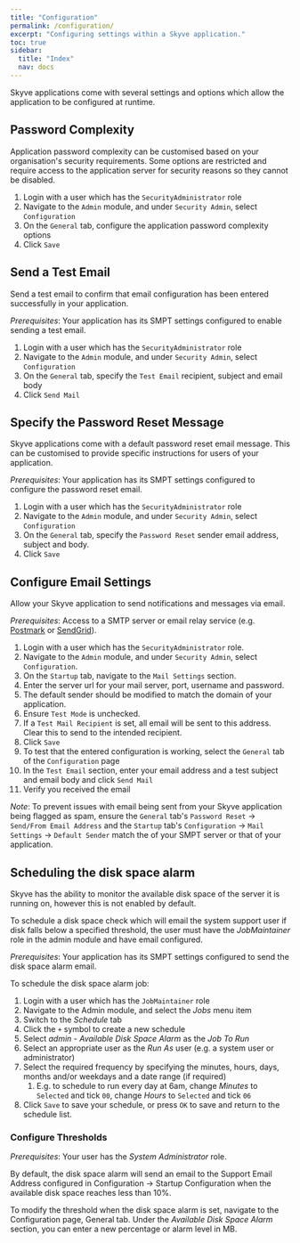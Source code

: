 ```yaml
---
title: "Configuration"
permalink: /configuration/
excerpt: "Configuring settings within a Skyve application."
toc: true
sidebar:
  title: "Index"
  nav: docs
---
```


Skyve applications come with several settings and options which allow the application to be configured at runtime.

## Password Complexity

Application password complexity can be customised based on your organisation's security requirements. Some options are restricted and require access to the application server for security reasons so they cannot be disabled.

1. Login with a user which has the `SecurityAdministrator` role
1. Navigate to the `Admin` module, and under `Security Admin`, select `Configuration`
1. On the `General` tab, configure the application password complexity options
1. Click `Save`

## Send a Test Email

Send a test email to confirm that email configuration has been entered successfully in your application.

_Prerequisites_: Your application has its SMPT settings configured to enable sending a test email.

1. Login with a user which has the `SecurityAdministrator` role
1. Navigate to the `Admin` module, and under `Security Admin`, select `Configuration`
1. On the `General` tab, specify the `Test Email` recipient, subject and email body
1. Click `Send Mail`

## Specify the Password Reset Message

Skyve applications come with a default password reset email message. This can be customised to provide specific instructions for users of your application.

_Prerequisites_: Your application has its SMPT settings configured to configure the password reset email.

1. Login with a user which has the `SecurityAdministrator` role
1. Navigate to the `Admin` module, and under `Security Admin`, select `Configuration`
1. On the `General` tab, specify the `Password Reset` sender email address, subject and body.
1. Click `Save`

## Configure Email Settings

Allow your Skyve application to send notifications and messages via email.

_Prerequisites_: Access to a SMTP server or email relay service (e.g. [Postmark](https://postmarkapp.com/) or [SendGrid](https://sendgrid.com/)).

1. Login with a user which has the `SecurityAdministrator` role.
1. Navigate to the `Admin` module, and under `Security Admin`, select `Configuration`.
1. On the `Startup` tab, navigate to the `Mail Settings` section.
1. Enter the server url for your mail server, port, username and password.
1. The default sender should be modified to match the domain of your application.
1. Ensure `Test Mode` is unchecked.
1. If a `Test Mail Recipient` is set, all email will be sent to this address. Clear this to send to the intended recipient.
1. Click `Save`
1. To test that the entered configuration is working, select the `General` tab of the `Configuration` page
1. In the `Test Email` section, enter your email address and a test subject and email body and click `Send Mail`
1. Verify you received the email

_Note_: To prevent issues with email being sent from your Skyve application being flagged as spam, ensure the `General` tab's `Password Reset` -> `Send/From Email Address` and the `Startup` tab's `Configuration` -> `Mail Settings` -> `Default Sender` match the of your SMPT server or that of your application.

## Scheduling the disk space alarm

Skyve has the ability to monitor the available disk space of the server it is running on, however this is not enabled by default.

To schedule a disk space check which will email the system support user if disk falls below  a specified threshold, the user must have the *JobMaintainer* role in the admin module and have email configured.

_Prerequisites_: Your application has its SMPT settings configured to send the disk space alarm email.

To schedule the disk space alarm job:

1. Login with a user which has the `JobMaintainer` role
1. Navigate to the Admin module, and select the *Jobs* menu item
1. Switch to the *Schedule* tab
1. Click the `+` symbol to create a new schedule
1. Select *admin - Available Disk Space Alarm* as the *Job To Run*
1. Select an appropriate user as the *Run As* user (e.g. a system user or administrator)
1. Select the required frequency by specifying the minutes, hours, days, months and/or weekdays and a date range (if required)
    1. E.g. to schedule to run every day at 6am, change _Minutes_ to `Selected` and tick `00`, change _Hours_ to `Selected` and tick `06`
1. Click `Save` to save your schedule, or press `OK` to save and return to the schedule list.

### Configure Thresholds

_Prerequisites_: Your user has the *System Administrator* role.

By default, the disk space alarm will send an email to the Support Email Address configured in Configuration -> Startup Configuration when the available disk space reaches less than 10%.

To modify the threshold when the disk space alarm is set, navigate to the Configuration page, General tab. Under the _Available Disk Space Alarm_ section, you can enter a new percentage or alarm level in MB.